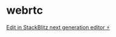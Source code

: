 # webrtc

[Edit in StackBlitz next generation editor ⚡️](https://stackblitz.com/~/github.com/linkwisdom/webrtc)